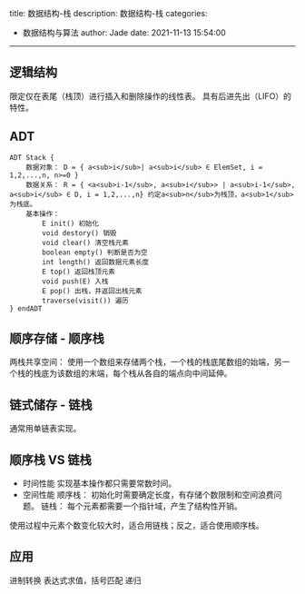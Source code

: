 title: 数据结构-栈
description: 数据结构-栈
categories:
  - 数据结构与算法
author: Jade
date: 2021-11-13 15:54:00
---
## 逻辑结构
限定仅在表尾（栈顶）进行插入和删除操作的线性表。
具有后进先出（LIFO）的特性。

## ADT
```
ADT Stack {
	数据对象： D = { a<sub>i</sub>| a<sub>i</sub> ∈ ElemSet, i = 1,2,...,n, n>=0 }
	数据关系： R = { <a<sub>i-1</sub>, a<sub>i</sub>> | a<sub>i-1</sub>, a<sub>i</sub> ∈ D, i = 1,2,...,n} 约定a<sub>n</sub>为栈顶，a<sub>1</sub>为栈底。
	基本操作： 
		E init() 初始化
		void destory() 销毁
		void clear() 清空栈元素
		boolean empty() 判断是否为空
		int length() 返回数据元素长度
		E top() 返回栈顶元素
		void push(E) 入栈
		E pop() 出栈，并返回出栈元素
		traverse(visit()) 遍历
} endADT
```

## 顺序存储 - 顺序栈
两栈共享空间：
	使用一个数组来存储两个栈，一个栈的栈底尾数组的始端，另一个栈的栈底为该数组的末端，每个栈从各自的端点向中间延伸。
    
## 链式储存 - 链栈
通常用单链表实现。

## 顺序栈 VS 链栈
- 时间性能
实现基本操作都只需要常数时间。
- 空间性能
顺序栈： 初始化时需要确定长度，有存储个数限制和空间浪费问题。
链栈： 每个元素都需要一个指针域，产生了结构性开销。

使用过程中元素个数变化较大时，适合用链栈；反之，适合使用顺序栈。

## 应用
进制转换
表达式求值，括号匹配
递归
